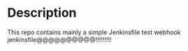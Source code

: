 # Description

This repo contains mainly a simple Jenkinsfile
test webhook jenkinsfile@@@@@@@@@@!!!!!!!!!
